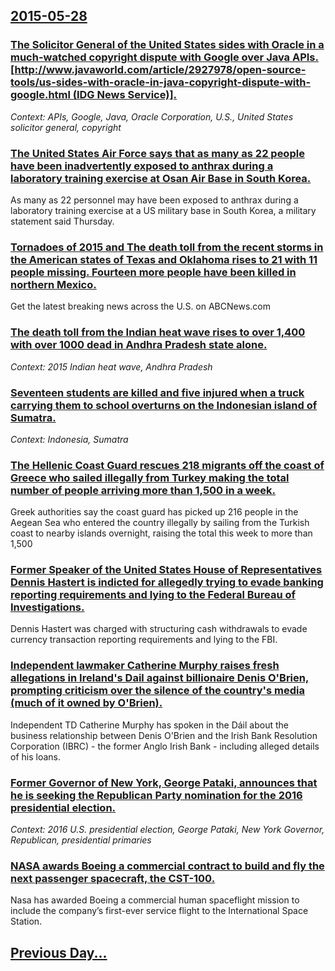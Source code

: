 ## [2015-05-28](/news/2015/05/28/index.md)

### [The Solicitor General of the United States sides with Oracle in a much-watched copyright dispute with Google over Java APIs. [http://www.javaworld.com/article/2927978/open-source-tools/us-sides-with-oracle-in-java-copyright-dispute-with-google.html (IDG News Service)].](/news/2015/05/28/the-solicitor-general-of-the-united-states-sides-with-oracle-in-a-much-watched-copyright-dispute-with-google-over-java-apis-http-www-jav.md)
_Context: APIs, Google, Java, Oracle Corporation, U.S., United States solicitor general, copyright_

### [The United States Air Force says that as many as 22 people have been inadvertently exposed to anthrax during a laboratory training exercise at Osan Air Base in South Korea. ](/news/2015/05/28/the-united-states-air-force-says-that-as-many-as-22-people-have-been-inadvertently-exposed-to-anthrax-during-a-laboratory-training-exercise.md)
As many as 22 personnel may have been exposed to anthrax during a laboratory training exercise at a US military base in South Korea, a military statement said Thursday.

### [Tornadoes of 2015 and The death toll from the recent storms in the American states of Texas and Oklahoma rises to 21 with 11 people missing. Fourteen more people have been killed in northern Mexico. ](/news/2015/05/28/tornadoes-of-2015-and-the-death-toll-from-the-recent-storms-in-the-american-states-of-texas-and-oklahoma-rises-to-21-with-11-people-missing.md)
Get the latest breaking news across the U.S. on ABCNews.com

### [The death toll from the Indian heat wave rises to over 1,400 with over 1000 dead in Andhra Pradesh state alone. ](/news/2015/05/28/the-death-toll-from-the-indian-heat-wave-rises-to-over-1-400-with-over-1000-dead-in-andhra-pradesh-state-alone.md)
_Context: 2015 Indian heat wave, Andhra Pradesh_

### [Seventeen students are killed and five injured when a truck carrying them to school overturns on the Indonesian island of Sumatra. ](/news/2015/05/28/seventeen-students-are-killed-and-five-injured-when-a-truck-carrying-them-to-school-overturns-on-the-indonesian-island-of-sumatra.md)
_Context: Indonesia, Sumatra_

### [The Hellenic Coast Guard rescues 218 migrants off the coast of Greece who sailed illegally from Turkey making the total number of people arriving more than 1,500 in a week. ](/news/2015/05/28/the-hellenic-coast-guard-rescues-218-migrants-off-the-coast-of-greece-who-sailed-illegally-from-turkey-making-the-total-number-of-people-arr.md)
Greek authorities say the coast guard has picked up 216 people in the Aegean Sea who entered the country illegally by sailing from the Turkish coast to nearby islands overnight, raising the total this week to more than 1,500

### [Former Speaker of the United States House of Representatives Dennis Hastert is indicted for allegedly trying to evade banking reporting requirements and lying to the Federal Bureau of Investigations. ](/news/2015/05/28/former-speaker-of-the-united-states-house-of-representatives-dennis-hastert-is-indicted-for-allegedly-trying-to-evade-banking-reporting-requ.md)
Dennis Hastert was charged with structuring cash withdrawals to evade currency transaction reporting requirements and lying to the FBI.

### [Independent lawmaker Catherine Murphy raises fresh allegations in Ireland's Dail against billionaire Denis O'Brien, prompting criticism over the silence of the country's media (much of it owned by O'Brien). ](/news/2015/05/28/independent-lawmaker-catherine-murphy-raises-fresh-allegations-in-ireland-s-da-il-against-billionaire-denis-o-brien-prompting-criticism-ove.md)
Independent TD Catherine Murphy has spoken in the Dáil about the business relationship between Denis O&#39;Brien and the Irish Bank Resolution Corporation (IBRC) - the former Anglo Irish Bank - including alleged details of his loans.

### [Former Governor of New York, George Pataki, announces that he is seeking the Republican Party nomination for the 2016 presidential election. ](/news/2015/05/28/former-governor-of-new-york-george-pataki-announces-that-he-is-seeking-the-republican-party-nomination-for-the-2016-presidential-election.md)
_Context: 2016 U.S. presidential election, George Pataki, New York Governor, Republican, presidential primaries_

### [NASA awards Boeing a commercial contract to build and fly the next passenger spacecraft, the CST-100. ](/news/2015/05/28/nasa-awards-boeing-a-commercial-contract-to-build-and-fly-the-next-passenger-spacecraft-the-cst-100.md)
Nasa has awarded Boeing a commercial human spaceflight mission to include the company’s first-ever service flight to the International Space Station. 

## [Previous Day...](/news/2015/05/27/index.md)

